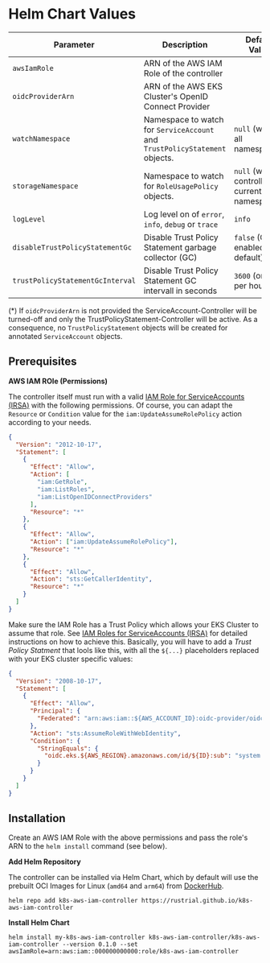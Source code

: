 # Helm Chart Values

| Parameter                        | Description                                                                 | Default Value                                 | Mandatory |
| -------------------------------- | --------------------------------------------------------------------------- | --------------------------------------------- | --------- |
| `awsIamRole`                     | ARN of the AWS IAM Role of the controller                                   |                                               | yes       |
| `oidcProviderArn`                | ARN of the AWS EKS Cluster's OpenID Connect Provider                        |                                               | no(\*)    |
| `watchNamespace`                 | Namespace to watch for `ServiceAccount` and `TrustPolicyStatement` objects. | `null` (watch all namespaces)                 | no        |
| `storageNamespace`               | Namespace to watch for `RoleUsagePolicy` objects.                           | `null` (watch controller's current namespace) | no        |
| `logLevel`                       | Log level on of `error`, `info`, `debug` or `trace`                         | `info`                                        | no        |
| `disableTrustPolicyStatementGc`  | Disable Trust Policy Statement garbage collector (GC)                       | `false` (GC is enabled by default)            | no        |
| `trustPolicyStatementGcInterval` | Disable Trust Policy Statement GC intervall in seconds                      | `3600` (once per hour)                        | no        |

(\*) If `oidcProviderArn` is not provided the ServiceAccount-Controller will be turned-off
and only the TrustPolicyStatement-Controller will be active. As a consequence,
no `TrustPolicyStatement` objects will be created for annotated `ServiceAccount` objects.

## Prerequisites

**AWS IAM ROle (Permissions)**

The controller itself must run with a valid
[IAM Role for ServiceAccounts (IRSA)](https://docs.aws.amazon.com/eks/latest/userguide/iam-roles-for-service-accounts.html)
with the following permissions. Of course, you can adapt the `Resource` or `Condition` value for the
`iam:UpdateAssumeRolePolicy` action according to your needs.

```json
{
  "Version": "2012-10-17",
  "Statement": [
    {
      "Effect": "Allow",
      "Action": [
        "iam:GetRole",
        "iam:ListRoles",
        "iam:ListOpenIDConnectProviders"
      ],
      "Resource": "*"
    },
    {
      "Effect": "Allow",
      "Action": ["iam:UpdateAssumeRolePolicy"],
      "Resource": "*"
    },
    {
      "Effect": "Allow",
      "Action": "sts:GetCallerIdentity",
      "Resource": "*"
    }
  ]
}
```

Make sure the IAM Role has a Trust Policy which allows your EKS Cluster to assume that role.
See [IAM Roles for ServiceAccounts (IRSA)](https://docs.aws.amazon.com/eks/latest/userguide/iam-roles-for-service-accounts.html)
for detailed instructions on how to achieve this. Basically, you will have to add a _Trust Policy
Statment_ that lools like this, with all the `${...}` placeholders replaced with your EKS cluster
specific values:

```json
{
  "Version": "2008-10-17",
  "Statement": [
    {
      "Effect": "Allow",
      "Principal": {
        "Federated": "arn:aws:iam::${AWS_ACCOUNT_ID}:oidc-provider/oidc.eks.${AWS_REGION}.amazonaws.com/id/${ID}"
      },
      "Action": "sts:AssumeRoleWithWebIdentity",
      "Condition": {
        "StringEquals": {
          "oidc.eks.${AWS_REGION}.amazonaws.com/id/${ID}:sub": "system:serviceaccount:${SERVICE_ACCOUNT_NAMESPACE}:${SERVICE_ACCOUNT_NAME}"
        }
      }
    }
  ]
}
```

## Installation

Create an AWS IAM Role with the above permissions and pass the role's ARN to the `helm install` command (see below).

**Add Helm Repository**

The controller can be installed via Helm Chart, which by default will use the prebuilt OCI Images for Linux (`amd64` and `arm64`) from [DockerHub](https://hub.docker.com/r/rustrial/k8s-aws-iam-controller).

```shell
helm repo add k8s-aws-iam-controller https://rustrial.github.io/k8s-aws-iam-controller
```

**Install Helm Chart**

```shell
helm install my-k8s-aws-iam-controller k8s-aws-iam-controller/k8s-aws-iam-controller --version 0.1.0 --set awsIamRole=arn:aws:iam::000000000000:role/k8s-aws-iam-controller
```

